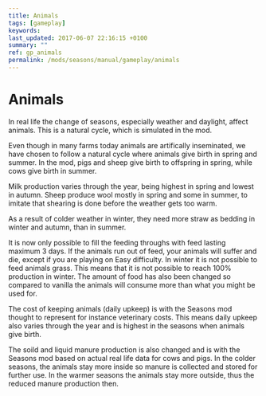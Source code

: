 ```yaml
---
title: Animals
tags: [gameplay]
keywords:
last_updated: 2017-06-07 22:16:15 +0100
summary: ""
ref: gp_animals
permalink: /mods/seasons/manual/gameplay/animals
---
```


# Animals

In real life the change of seasons, especially weather and daylight, affect animals. This is a natural cycle, which is simulated in the mod.

Even though in many farms today animals are artifically inseminated, we have chosen to follow a natural cycle where animals give birth in spring and summer. In the mod, pigs and sheep give birth to offspring in spring, while cows give birth in summer.

Milk production varies through the year, being highest in spring and lowest in autumn. Sheep produce wool mostly in spring and some in summer, to imitate that shearing is done before the weather gets too warm.

As a result of colder weather in winter, they need more straw as bedding in winter and autumn, than in summer.

It is now only possible to fill the feeding throughs with feed lasting maximum 3 days. If the animals run out of feed, your animals will suffer and die, except if you are playing on Easy difficulty. In winter it is not possible to feed animals grass. This means that it is not possible to reach 100% production in winter. The amount of food has also been changed so compared to vanilla the animals will consume more than what you might be used for.

The cost of keeping animals (daily upkeep) is with the Seasons mod thought to represent for instance veterinary costs. This means daily upkeep also varies through the year and is highest in the seasons when animals give birth.

The soild and liquid manure production is also changed and is with the Seasons mod based on actual real life data for cows and pigs. In the colder seasons, the animals stay more inside so manure is collected and stored for further use. In the warmer seasons the animals stay more outside, thus the reduced manure production then.
